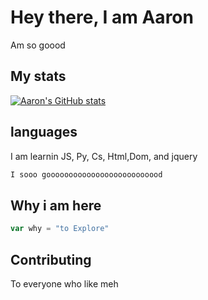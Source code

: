 # Hey there, I am Aaron

Am so goood
## My stats
[![Aaron's GitHub stats](https://github-readme-stats.vercel.app/api?username=STARTERform&show_icons=true&theme=dark)](https://github.com/STARTERform)

## languages

I am learnin JS, Py, Cs, Html,Dom, and jquery

```bash
I sooo goooooooooooooooooooooooood
```

## Why i am here

```javascript
var why = "to Explore"
```

## Contributing
To everyone who like meh

